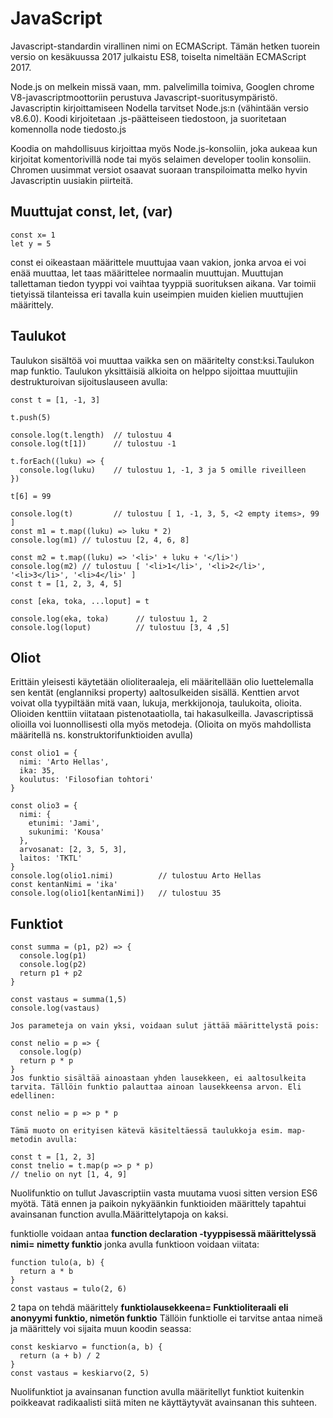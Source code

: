# JavaScript
Javascript-standardin virallinen nimi on ECMAScript. Tämän hetken tuorein versio on kesäkuussa 2017 julkaistu ES8, toiselta nimeltään ECMAScript 2017.

Node.js on melkein missä vaan, mm. palvelimilla toimiva, Googlen chrome V8-javascriptmoottoriin perustuva Javascript-suoritusympäristö. Javascriptin kirjoittamiseen Nodella tarvitset Node.js:n (vähintään versio v8.6.0). Koodi kirjoitetaan .js-päätteiseen tiedostoon, ja suoritetaan komennolla node tiedosto.js

Koodia on mahdollisuus kirjoittaa myös Node.js-konsoliin, joka aukeaa kun kirjoitat komentorivillä node tai myös selaimen developer toolin konsoliin. Chromen uusimmat versiot osaavat suoraan transpiloimatta melko hyvin Javascriptin uusiakin piirteitä.


## Muuttujat const, let, (var)

```
const x= 1
let y = 5
```
const ei oikeastaan määrittele muuttujaa vaan vakion, jonka arvoa ei voi enää muuttaa, let taas määrittelee normaalin muuttujan.
Muuttujan tallettaman tiedon tyyppi voi vaihtaa tyyppiä suorituksen aikana.  Var toimii tietyissä tilanteissa eri tavalla kuin useimpien muiden kielien muuttujien määrittely.

## Taulukot

Taulukon sisältöä voi muuttaa vaikka sen on määritelty const:ksi.Taulukon map funktio.
Taulukon yksittäisiä alkioita on helppo sijoittaa muuttujiin destrukturoivan sijoituslauseen avulla:
```
const t = [1, -1, 3]

t.push(5)

console.log(t.length)  // tulostuu 4
console.log(t[1])      // tulostuu -1

t.forEach((luku) => {
  console.log(luku)    // tulostuu 1, -1, 3 ja 5 omille riveilleen
})

t[6] = 99

console.log(t)         // tulostuu [ 1, -1, 3, 5, <2 empty items>, 99 ]
const m1 = t.map((luku) => luku * 2)
console.log(m1) // tulostuu [2, 4, 6, 8]

const m2 = t.map((luku) => '<li>' + luku + '</li>')
console.log(m2) // tulostuu [ '<li>1</li>', '<li>2</li>', '<li>3</li>', '<li>4</li>' ]
const t = [1, 2, 3, 4, 5]

const [eka, toka, ...loput] = t

console.log(eka, toka)      // tulostuu 1, 2
console.log(loput)          // tulostuu [3, 4 ,5]
```

## Oliot

Erittäin yleisesti käytetään olioliteraaleja, eli määritellään olio luettelemalla sen kentät (englanniksi property) aaltosulkeiden sisällä. Kenttien arvot voivat olla tyypiltään mitä vaan, lukuja, merkkijonoja, taulukoita, olioita. Olioiden kenttiin viitataan pistenotaatiolla, tai hakasulkeilla. Javascriptissä olioilla voi luonnollisesti olla myös metodeja. (Olioita on myös mahdollista määritellä ns. konstruktorifunktioiden avulla)

```
const olio1 = {
  nimi: 'Arto Hellas',
  ika: 35,
  koulutus: 'Filosofian tohtori'
}

const olio3 = {
  nimi: {
    etunimi: 'Jami',
    sukunimi: 'Kousa'
  },
  arvosanat: [2, 3, 5, 3],
  laitos: 'TKTL'
}
console.log(olio1.nimi)          // tulostuu Arto Hellas
const kentanNimi = 'ika'
console.log(olio1[kentanNimi])   // tulostuu 35

```
## Funktiot

```
const summa = (p1, p2) => {
  console.log(p1)
  console.log(p2)
  return p1 + p2
}

const vastaus = summa(1,5)
console.log(vastaus)

Jos parameteja on vain yksi, voidaan sulut jättää määrittelystä pois:

const nelio = p => {
  console.log(p)
  return p * p
}
Jos funktio sisältää ainoastaan yhden lausekkeen, ei aaltosulkeita tarvita. Tällöin funktio palauttaa ainoan lausekkeensa arvon. Eli edellinen:

const nelio = p => p * p

Tämä muoto on erityisen kätevä käsiteltäessä taulukkoja esim. map-metodin avulla:

const t = [1, 2, 3]
const tnelio = t.map(p => p * p)
// tnelio on nyt [1, 4, 9]
```

Nuolifunktio on tullut Javascriptiin vasta muutama vuosi sitten version ES6 myötä. Tätä ennen ja paikoin nykyäänkin funktioiden määrittely tapahtui avainsanan function avulla.Määrittelytapoja on kaksi.

funktiolle voidaan antaa **function declaration -tyyppisessä määrittelyssä nimi= nimetty funktio** jonka avulla funktioon voidaan viitata:
```
function tulo(a, b) {
  return a * b
}
const vastaus = tulo(2, 6)
```
2 tapa on tehdä määrittely **funktiolausekkeena= Funktioliteraali eli anonyymi funktio, nimetön funktio**  Tällöin funktiolle ei tarvitse antaa nimeä ja määrittely voi sijaita muun koodin seassa:

```
const keskiarvo = function(a, b) {
  return (a + b) / 2
}
const vastaus = keskiarvo(2, 5)
```
Nuolifunktiot ja avainsanan function avulla määritellyt funktiot kuitenkin poikkeavat radikaalisti siitä miten ne käyttäytyvät avainsanan this suhteen.
